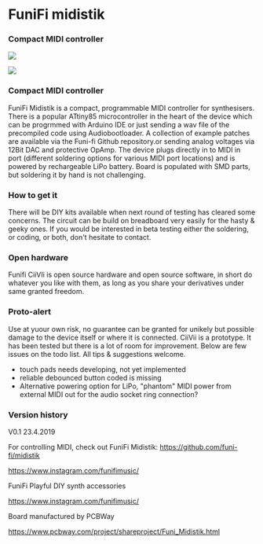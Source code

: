 # FuniFi midistik
### Compact MIDI controller

![](https://user-images.githubusercontent.com/37023311/57375334-d6468880-71a5-11e9-9d13-6cd7f4af6744.jpg)

![](https://user-images.githubusercontent.com/37023311/57375382-f1b19380-71a5-11e9-98be-21aa18ce31ee.jpg)

### Compact MIDI controller

FuniFi Midistik is a compact, programmable MIDI controller for synthesisers. There is a popular ATtiny85 microcontroller in the heart of the device which can be progrmmed with Arduino IDE or just sending a wav file of the precompiled code using Audiobootloader. A collection of example patches are available via the Funi-fi Github repository.or sending analog voltages via 12Bit DAC and protective OpAmp. The device plugs directly in to MIDI in port (different soldering options for various MIDI port locations) and is powered by rechargeable LiPo battery. Board is populated with SMD parts, but soldering it by hand is not challenging.

### How to get it

There will be DIY kits available when next round of testing has cleared some concerns. The circuit can be build on breadboard very easily for the hasty & geeky ones. If you would be interested in beta testing either the soldering, or coding, or both, don't hesitate to contact.

### Open hardware
Funifi CiiVIi is open source hardware and open source software, in short do whatever you like with them, as long as you share your derivatives under same granted freedom.

### Proto-alert
Use at yuour own risk, no guarantee can be granted for unikely but possible damage to the device itself or where it is connected. CiiVii is a prototype. It has been tested but there is a lot of room for improvement. Below are few issues on the todo list. All tips & suggestions welcome.

- touch pads needs developing, not yet implemented
- reliable debounced button coded is missing
- Alternative powering option for LiPo, "phantom" MIDI power from external MIDI out for the audio socket ring connection?

### Version history
V0.1 23.4.2019

For controlling MIDI, check out FuniFi Midistik: https://github.com/funi-fi/midistik

https://www.instagram.com/funifimusic/

FuniFi Playful DIY synth accessories

https://www.instagram.com/funifimusic/

Board manufactured by PCBWay

https://www.pcbway.com/project/shareproject/Funi_Midistik.html
